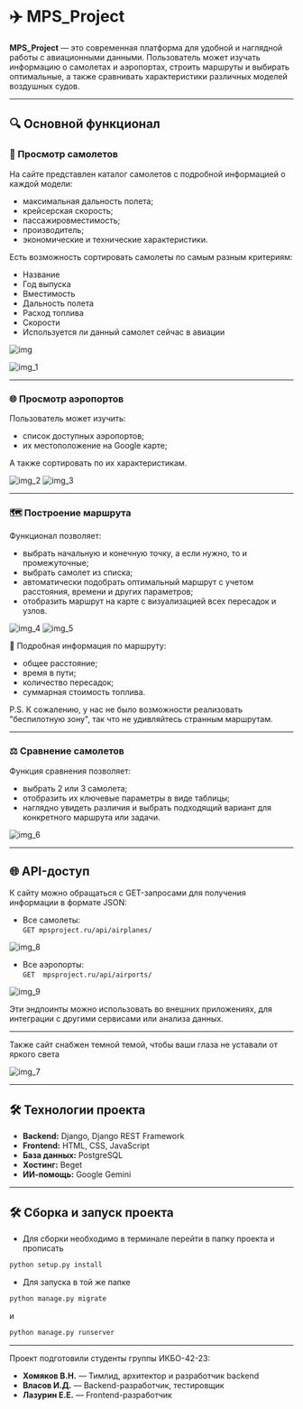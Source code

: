 # ✈️ MPS_Project

**MPS_Project** — это современная платформа для удобной и наглядной работы с авиационными данными. Пользователь может изучать информацию о самолетах и аэропортах, строить маршруты и выбирать оптимальные, а также сравнивать характеристики различных моделей воздушных судов.

---

## 🔍 Основной функционал

### 📘 Просмотр самолетов
На сайте представлен каталог самолетов с подробной информацией о каждой модели:
- максимальная дальность полета;
- крейсерская скорость;
- пассажировместимость;
- производитель;
- экономические и технические характеристики.

Есть возможность сортировать самолеты по самым разным критериям:
- Название
- Год выпуска
- Вместимость
- Дальность полета
- Расход топлива
- Скорости
- Используется ли данный самолет сейчас в авиации

![img](https://github.com/user-attachments/assets/ce386898-057e-444e-bef8-0956ec55c88d)

![img_1](https://github.com/user-attachments/assets/5b5e116b-1317-4be7-9ae5-d32ba6d24b7a)


---

### 🌐 Просмотр аэропортов
Пользователь может изучить:
- список доступных аэропортов;
- их местоположение на Google карте;

А также сортировать по их характеристикам.

![img_2](https://github.com/user-attachments/assets/63e57c60-dfbc-46af-a838-caf8aa42d922)
![img_3](https://github.com/user-attachments/assets/a7f96860-b36d-4623-be58-620b60890f65)


---

### 🗺️ Построение маршрута
Функционал позволяет:
- выбрать начальную и конечную точку, а если нужно, то и промежуточные;
- выбрать самолет из списка;
- автоматически подобрать оптимальный маршрут с учетом расстояния, времени и других параметров;
- отобразить маршрут на карте с визуализацией всех пересадок и узлов.

![img_4](https://github.com/user-attachments/assets/a10e8916-984d-4e15-826b-8a6221d4ec30)
![img_5](https://github.com/user-attachments/assets/40edeac7-660c-4835-ad6e-b3d63e77e11b)


📝 Подробная информация по маршруту:
- общее расстояние;
- время в пути;
- количество пересадок;
- суммарная стоимость топлива.

P.S. К сожалению, у нас не было возможности реализовать "беспилотную зону", так что не удивляйтесь странным маршрутам.

---

### ⚖️ Сравнение самолетов
Функция сравнения позволяет:
- выбрать 2 или 3 самолета;
- отобразить их ключевые параметры в виде таблицы;
- наглядно увидеть различия и выбрать подходящий вариант для конкретного маршрута или задачи.

![img_6](https://github.com/user-attachments/assets/8b40012e-65f4-4be3-b635-8ddfa638dca2)


---


## 🌐 API-доступ

К сайту можно обращаться с GET-запросами для получения информации в формате JSON:

- Все самолеты:  
  `GET mpsproject.ru/api/airplanes/`

![img_8](https://github.com/user-attachments/assets/767190b3-ac64-4bc0-9e09-d461deadd139)


- Все аэропорты:  
  `GET  mpsproject.ru/api/airports/`

![img_9](https://github.com/user-attachments/assets/112fde90-fa30-425f-8115-8d7de34d81b9)


Эти эндпоинты можно использовать во внешних приложениях, для интеграции с другими сервисами или анализа данных.

---

Также сайт снабжен темной темой, чтобы ваши глаза не уставали от яркого света

![img_7](https://github.com/user-attachments/assets/31acb7ce-e6ce-4734-94d5-f3f17f172152)

---

## 🛠️ Технологии проекта

- **Backend:** Django, Django REST Framework  
- **Frontend:** HTML, CSS, JavaScript  
- **База данных:** PostgreSQL  
- **Хостинг:** Beget  
- **ИИ-помощь:** Google Gemini

---
## 🛠️ Сборка и запуск проекта
- Для сборки необходимо в терминале перейти в папку проекта и прописать
```bash
python setup.py install
```
- Для запуска в той же папке
```bash
python manage.py migrate
```
 и
```bash
python manage.py runserver
 ```
---
Проект подготовили студенты группы ИКБО-42-23:
- **Хомяков В.Н.** — Тимлид, архитектор и разработчик backend
- **Власов И.Д.** — Backend-разработчик, тестировщик
- **Лазурин Е.Е.** — Frontend-разработчик

